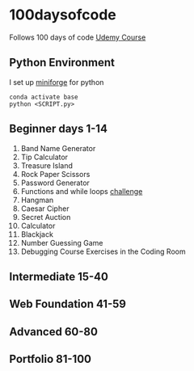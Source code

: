 # 100daysofcode
Follows 100 days of code [Udemy Course](https://www.udemy.com/course/100-days-of-code/)

## Python Environment
I set up [miniforge](https://github.com/conda-forge/miniforge) for python

```
conda activate base 
python <SCRIPT.py>
```

## Beginner days 1-14

1. Band Name Generator
2. Tip Calculator
3. Treasure Island
4. Rock Paper Scissors
5. Password Generator
6. Functions and while loops [challenge](https://reeborg.ca/reeborg.html?lang=en&mode=python&menu=worlds%2Fmenus%2Freeborg_intro_en.json&name=Maze&url=worlds%2Ftutorial_en%2Fmaze1.json)
7. Hangman
8. Caesar Cipher 
9. Secret Auction 
10. Calculator
11. Blackjack
12. Number Guessing Game
13. Debugging Course Exercises in the Coding Room 

## Intermediate 15-40

## Web Foundation 41-59

## Advanced 60-80

## Portfolio 81-100